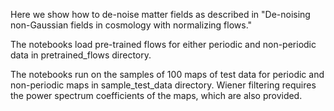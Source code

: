 Here we show how to de-noise matter fields as described in "De-noising non-Gaussian fields in cosmology with normalizing flows."

The notebooks load pre-trained flows for either periodic and non-periodic data in pretrained_flows directory.

The notebooks run on the samples of 100 maps of test data for periodic and non-periodic maps in sample_test_data directory. Wiener filtering requires the power spectrum coefficients of the maps, which are also provided.

